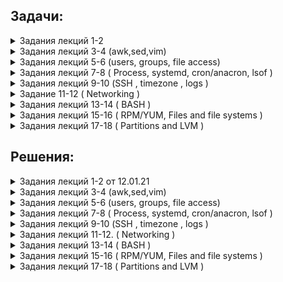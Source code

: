 ## Задачи:

 <details><summary>  Задания лекций 1-2  </summary>
  
  0. установить вторую ВМ с доступом только до первой ВМ.
  Все команды выполняются от имени созданного во время инсталляции пользователя (не root).
  
  1. Внутри директории /usr/share/man (хранилище встроенной документации) находятся каталоги, разбитые по секциям разделов помощи (man1, man2, man3) и по языкам (es, fr, ru).
Используя команду ls, необходимо вывести на экран все файлы, которые расположены в секционных директориях ы и содержат слово "config" в имени. Одним вызовом ls найти все файлы, содержащие слово "system" в каталогах /usr/share/man/man1 и /usr/share/man/man7
  
  2. Самостоятельно изучить команду find, предназначенную для поиска файлов/папок по заданным условиям (man find, find --help).
Найти в директории /usr/share/man все файлы, которые содержат слово "help" в имени, найти там же все файлы, имя которых начинается на "conf".
Какие действия мы можем выполнить с файлами, найденными командой find (не запуская других команд)? Приведите любой пример с комментарием.
  
  3. При помощи команд head и tail, выведите последние 2 строки файла /etc/fstab и первые 7 строк файла /etc/yum.conf
Что произойдёт, если мы запросим больше строк, чем есть в файле? Попробуйте выполнить это на примере, используя команду wc (word cound) для подсчёта количества строк в файле.
  
  4. Создайте в домашней директории файлы file_name1.md, file_name2.md и file_name3.md. Используя {}, переименуйте:
file_name1.md в file_name1.textdoc
file_name2.md в file_name2
file_name3.md в file_name3.md.latest
file_name1.textdoc в file_name1.txt
  
  5. Перейдите в директорию /mnt. Напишите как можно больше различных вариантов команды cd, с помощью которых вы можете вернуться обратно в домашнюю директорию вашего пользователя. Различные относительные пути также считаются разными вариантами.
  
  6. Создайте одной командой в домашней директории 3 папки new, in-process, processed. При этом in-process должна содержать в себе еще 3 папки tread0, tread1, tread2.
Далее создайте 100 файлов формата data[[:digit:]][[:digit:]] в папке new
Скопируйте 34 файла в tread0 и по 33 в tread1 и tread2 соответственно. Выведете содержимое каталога in-process одной командой
После этого переместите все файлы из каталогов tread в processed одной командой. Выведете содержимое каталога in-process и processed опять же одной командой
Сравните количество файлов в каталогах new и processed при помощи изученных ранее команд, если они равны удалите файлы из new
** Сравнение количества и удаление сделано при помощи условия

  7. Получить разворачивание фигурных скобок для выражения. Согласно стандартному поведению bash, стандартного для CentOS 7, скобки в приведённом ниже выражении развёрнуты не будут. Необходимо найти способ получить ожидаемый вывод.
a=1; b=3
echo file{$a..$b}
Необходимо предоставить модицицированную команду, результатом которой является следующий вывод: 
file1 file2 file3


</details>
 <details><summary>  Задания лекций 3-4 (awk,sed,vim) </summary>


 You have log file 'access.log'. It is simple apache log. Format is remote-IP - - [DATE] "method query protocol" status-code send-bytes-from-server "from-where-did-user-came" "user agent" "x-forwarded-for-header"
Sample can be downloaded from 

http://www.almhuette-raith.at/apache-log/access.log    (~650 Mb)



Awk
* What is the most frequent browser (user agent)?
* Show number of requests per month for ip 193.106.31.130 (for example: Sep 2016 - 100500 reqs, Oct 2016 - 0 reqs, Nov 2016 - 2 reqs...)
* Show total amount of data which server has provided for each unique ip (i.e. 100500 bytes for 1.2.3.4; 9001 bytes for 5.4.3.2 and so on)


Sed
* Change all user agents to "lynx"
* Masquerade all ip addresses. For example, 1.2.3.4 becomes "ip1", 3.4.5.6 becomse "ip2" and so on. Rewrite file.
Extra (*)

• Show list of unique ips, who made more then 50 requests to the same url within 10 minutes (for example too many requests to "/")

Learn vim:

   vimtutor / vimtutor ru (in your linux terminal with vim installed)
   
   http://www.vimgenius.com/
   
   https://vimvalley.com/vim-movement-speed-challenge/
   
Vim videos


   https://www.youtube.com/watch?v=aHm36-na4-4
   
   https://www.youtube.com/watch?v=XA2WjJbmmoM
   https://github.com/outragee/epam-learning/blob/main/homework.md
   https://www.youtube.com/watch?v=_NUO4JEtkDw
   
   https://www.youtube.com/watch?v=NzD2UdQl5Gc
   
   https://www.youtube.com/watch?v=5r6yzFEXajQ
   
 
 </details>

 <details><summary> Задания лекций 5-6 (users, groups, file access) </summary>
 
 Task 1: Users and groups

Используйте команды: groupadd, useradd, passwd, chage и другие.
Создайте группу sales с GID 4000 и пользователей bob, alice, eve c основной группой sales. 
Измените пользователям пароли.
Все новые аккаунты должны обязательно менять свои пароли каждый 30 дней.
Новые аккаунты группы sales должны истечь по окончанию 90 дней срока, а bob должен изменять его пароль каждые 15 дней.

Дополнительно:
Заставьте пользователей сменить пароль после первого логина.

Предварительный шаг:
Исследуйте файл /etc/login.defs.
Исследуйте, как работает команда date и как её использовать совместно с chage.



Task 2: Controlling access to files with Linux file system permissions

Используйте команды: su, mkdir, chown, chmod и другие.
Создайте трёх пользователей glen, antony, lesly.
У вас должна быть директория /home/students, где эти три пользователя могут работать совместно с файлами.
Должен быть возможен только пользовательский и групповой доступ, создание и удаление файлов в /home/students. 
Файлы, созданные в этой директории, должны автоматически присваиваться группе студентов students.

Предварительный шаг:
Исследуйте, для чего нужны файлы .bashrc и .profile.



Task3: ACL

Детективное агентство Бейкер Стрит создает коллекцию совместного доступа для хранения файлов дел, в которых члены группы bakerstreet будут иметь права на чтение и запись.
Ведущий детектив, Шерлок Холмс, решил, что члены группы scotlandyard также должны иметь возможность читать и писать в общую директорию. Тем не менее, Холмс считает, что инспектор Джонс является достаточно растерянным, и поэтому он должен иметь доступ только для чтения. 
Миссис Хадсон только начала осваивать Linux и смогла создать общую директорию и скопировать туда несколько файлов. Но сейчас время чаепития, и она попросила вас закончить работу.

Ваша задача - завершить настройку директории общего доступа. 
Директория и всё её содержимое должно принадлежать группе bakerstreet, при этом файлы должны обновляться для чтения и записи для владельца и группы (bakerstreet). У других пользователей не должно быть никаких разрешений. 
Вам также необходимо предоставить доступы на чтение и запись для группы scotlandyard, за исключением Jones, который может только читать документы.
Убедитесь, что ваша настройка применима к существующим и будущим файлам. После установки всех разрешений в директории проверьте от каждого пользователя все его возможные доступы.

Используйте команды: touch, mkdir, chgrp, chmod, getfacl, setfacl и другие. 
Создайте общую директорию /shares/cases.
Создайте группу bakerstreet с пользователями holmes, watson.
Создайте группу scotlandyard с пользователями lestrade, gregson, jones.
Задайте всем пользователям безопасные пароли.

Предварительный шаг:
От суперпользователя создайте папку /share/cases и создайте внутри 2 файла murders.txt и moriarty.txt.
 
 </details>
 
 
 <details><summary>  Задания лекций 7-8 ( Process, systemd, cron/anacron, lsof ) </summary>
 
 Processes

1. Run a sleep command three times at different intervals
2. Send a SIGSTOP signal to all of them in three different ways.
3. Check their statuses with a job command
4. Terminate one of them. (Any)
5. To other send a SIGCONT in two different ways.
6. Kill one by PID and the second one by job ID

systemd
1. Write two daemons: one should be a simple daemon and do sleep 10 after a start and then do echo 1 > /tmp/homework, the second one should be oneshot and do echo 2 > /tmp/homework without any sleep
2. Make the second depended on the first one (should start only after the first)
3. Write a timer for the second one and configure it to run on 01.01.2019 at 00:00
4. Start all daemons and timer, check their statuses, timer list and /tmp/homework
5. Stop all daemons and timer

cron/anacron
1. Create an anacron job which executes a script with echo Hello > /opt/hello and runs every 2 days
2. Create a cron job which executes the same command (will be better to create a script for this) and runs it in 1 minute after system boot.
3. Restart your virtual machine and check previous job proper execution
-----

lsof
1. Run a sleep command, redirect stdout and stderr into two different files (both of them will be empty).
2. Find with the lsof command which files this process uses, also find out where it gets stdout from.
3. List all ESTABLISHED TCP connections ONLY with lsof

 </details>
 
 <details><summary>  Задания лекций 9-10 (SSH , timezone , logs )  </summary>
 
 
 **Task 1:**
 
 
 *As a result of each point, you should provide a corresponding command.localhost - your CentOS VM running in VirtualBoxremotehost - 40.68.74.188 (public IP)webserver - 10.0.0.5 (private IP)1.1. SSH to remotehost using username and password provided to you in Slack. Logout from remotehost.*
 
  1.2. Generate new SSH key-pair on your localhost with name "hw-5" (keys should becreated in ~/.ssh folder).
  
  1.3. Set up key-based authentication, so that you can SSH to  remotehost  withoutpassword.
  
  1.4. SSH to remotehost without password. Log out from remotehost.
  
  1.5. Create SSH config file, so that you can SSH to remotehost simply running`sshremotehost` command. As a result, provide output of command`cat ~/.ssh/config`.
  
  1.6. Using command line utility (curl or telnet) verify that there are some webserverrunning on port 80 of webserver.  Notice that webserver has a private network IP, soyou can access it only from the same network (when you are on remotehost that runsin the same private network). Log out from remotehost.
  
  1.7. Using SSH setup port forwarding, so that you can reach  webserver from yourlocalhost (choose any free local port you like).
  
  1.8 Like in 1.6, but on localhost using command line utility verify that localhost andport you have specified act like webserver, returning same result as in 1.6.
  
  1.9 (*) Open webserver webpage in browser of your Host machine of VirtualBox(Windows, or Mac, or whatever else you use). You may need to setup port forwardingin settings of VirtualBox.
 
 
 
**Task 2:**

*Following tasks should be executed on your localhost as you will need root privileges*

  2.1.Imagine your localhost has been relocated to Havana. Change the time zone onthe localhost to Havana and verify the time zone has been changed properly (may bemultiple commands).
  
  2.2. Find all systemd journal messages on localhost, that were recorded in the last 50minutes and originate from a system service started with user id 81 (single command).
  
  2.3. Configure  rsyslogd  by adding  a  rule  to  the  newly created  configuration   file/etc/rsyslog.d/auth-errors.conf to log all security and authentication messages with thepriority alert and higher to the  /var/log/auth-errors file. Test the newly added logdirective with the logger command (multiple commands).
 
 </details>
 
 
 <details><summary> Задание 11-12 ( Networking )  </summary>
 
**1.** С помощью утилиты nmcli добавте второй ip адрес сетевому интерфейсу enp0s3 (или тому, который является "основным" для вашей машины):
  
   1.1 IP Адрес должен быть назначен из пула немаршрутизируемых в Интернете пулов (aka серых IP)
   
   1.2 Адрес НЕ должен принадлежать пулу адресов, который уже назначен какому-либо из интерфейсов
   
   1.3 В подсети нового адреса должно быть как можно меньше адресов (broadcast и network адрес назначать интерфейсу нельзя)
   
   1.4 перезагрузите машину, убедитесь что оба интерфейса имеет оба адреса (вы должны мочь подключиться по ssh к новому ip адресу)
   

**2.** Новый IP адрес должен "резолвиться" в "private" DNS запись, а hostname вашей машины должен быть таким же, как у ближайшей галактики к нашей Солнечной системе (ну или выберете обычное скучное имя). Продемонстрируйте результаты с помощью  одной из утилит (dig, nslookup, host)


**3.** tcpdump и веселье:

   3.1 Подключаетесь по ssh ко второму интерфейсу машины, логинетесь.
   
   3.2 В одной сессии запускаете tcpdum, в другой сессии пытаетесь получить используя любой http клиент контент страницы по адресу: example.com
   
   3.2* Получите контент страницы с помощтью telnet
   
   3.3 В полученном выводе, найдите содержимое страницы и все HTTP заголовки.
   
   3.4 tcpdump команда должна быть максимально "узконаправленная", то есть, в выводе должно быть минимум трафика, не относящегося к цели задания.
  
**4.** Найдите номер порта, на котором запущен SSH сервер на хосте: 79.134.223.227 + все открытые порты.

***5.***
   Для выполнения этого задания вы должны получить доступ на хост с адресом: 45.88.76.32.
   
   Для этого вам необходимо передать открытую часть ключа преподавателю и после подтверждения подключиться по ssh к хосту.
   
   Цель задания: вам нужно найти сообщение в icmp трафике, который поступает на этот хост 42.88.76.32.   
   
   Предоставте сообщнеие в читаемом варианте и предоставте команду которой вы пользовались чтобы прочесть это сообщение. 
   
   Подсказка: вам доступен tcpdump (/usr/sbin/tcpdump) на хосте.
 
 
 </details>

 <details><summary>  Задания лекций 13-14 ( BASH )  </summary>

## Bash:
0. All scripts should be ran in debug mode.

1. Find a sum of all running process' PIDs.

2. A lucky number is one whose individual digits add up to 7, in successive additions. For example, 62431 is a lucky number (6 + 2 + 4 + 3 + 1 = 16, 1 + 6 = 7). Find all the lucky numbers between 1000 and 10000.

3. Write a script that takes a list of words (or even phrases) as an arguments. Script should ask a user to write something to stdin until user won't provide one of argument phrases.

example:
```
my_script.sh watermelon lemon apple
Enter my favourite word or phrase:
potato
No, it's not what I want!
Enter my favourite word or phrase:
cat
No, it's not what I want!
apple
Yes, this is my favourite word! Thank you, bye!
```

4. As bash doesn't have any syntax standardisation a lot of bash users develop scripts that make further readers very unhappy. Also, these guys often over engineers such scripts. This is an example of this script. Please analyse a script and try to make it as readable and functional as possible from your sense of beauty.
```
export SUM=0; for f in $(find src -name "*.java");
do export SUM=$(($SUM + $(wc -l $f | awk '{ print $1 }'))); done; echo $SUM
```

5. `stat` command shows when a particular file was accessed. Unfortunately, it can't show who it was. 
As a first step, you should study a Shell Variables section of man bash, enable an unlimited history size and time stamping of command execution.
As a second step*, provide a script that will get list of files as arguments, it should find a user who have last accessed each file and print a line in the following fashion `<filename> <user> <time>` and color it red if file was not just accessed but also modified.
__Note:__ this task is not about the development of an audit tool but about some play with bash. %)

\* Second step of a task may be treated as difficult and is optional

## RegExp:

To play:
https://alf.nu/RegexGolf
https://regexcrossword.com 

1. Stacktraces of JVM languages looks the following way:
```
	Caused by: org.apache.thrift.transport.TTransportException
	at org.apache.thrift.transport.TIOStreamTransport.read(TIOStreamTransport.java:132)
	at org.apache.thrift.transport.TTransport.readAll(TTransport.java:86)
	at org.apache.thrift.transport.TSaslTransport.receiveSaslMessage(TSaslTransport.java:178)
	at org.apache.thrift.transport.TSaslTransport.open(TSaslTransport.java:305)
	at org.apache.thrift.transport.TSaslClientTransport.open(TSaslClientTransport.java:37)
	at com.cloudera.hivecommon.api.HiveServer2ClientFactory.createTransport(Unknown Source)
	at com.cloudera.hivecommon.api.HiveServer2ClientFactory.createClient(Unknown Source)
	at com.cloudera.hivecommon.core.HiveJDBCCommonConnection.establishConnection(Unknown Source)
	at com.cloudera.impala.core.ImpalaJDBCConnection.establishConnection(Unknown Source)
	at com.cloudera.jdbc.core.LoginTimeoutConnection.connect(Unknown Source)
	at com.cloudera.jdbc.common.BaseConnectionFactory.doConnect(Unknown Source)
	at com.cloudera.jdbc.common.AbstractDriver.connect(Unknown Source)
	at org.apache.commons.dbcp2.DriverConnectionFactory.createConnection(DriverConnectionFactory.java:55)
	at org.apache.commons.dbcp2.PoolableConnectionFactory.makeObject(PoolableConnectionFactory.java:355)
	at org.apache.commons.dbcp2.BasicDataSource.validateConnectionFactory(BasicDataSource.java:115)
	at org.apache.commons.dbcp2.BasicDataSource.createPoolableConnectionFactory(BasicDataSource.java:665)
	at org.apache.commons.dbcp2.BasicDataSource.createDataSource(BasicDataSource.java:544)
	at org.apache.commons.dbcp2.BasicDataSource.getConnection(BasicDataSource.java:753)
	at org.apache.commons.dbutils.AbstractQueryRunner.prepareConnection(AbstractQueryRunner.java:319)
	at org.apache.commons.dbutils.QueryRunner.query(QueryRunner.java:345)
	at com.blah.nbs.validation.util.client.sql.AbstractSqlClient.lambda$executeQuery$0(AbstractSqlClient.java:55)
	at com.machinezoo.noexception.CheckedExceptionHandler$CheckedFunction.apply(CheckedExceptionHandler.java:723)
	at com.blah.nbs.validation.util.client.sql.AbstractSqlClient.lambda$executeSql$2(AbstractSqlClient.java:71)
	at java.util.concurrent.FutureTask.run(FutureTask.java:266)
	at java.util.concurrent.ThreadPoolExecutor.runWorker(ThreadPoolExecutor.java:1149)
	at java.util.concurrent.ThreadPoolExecutor$Worker.run(ThreadPoolExecutor.java:624)
	at java.lang.Thread.run(Thread.java:748)
```
1. Write a sed one-liner that will show stack traces lines in the following fashion:
```
You have a problem with entity org.apache.hadoop.fs.FileSystem$Cache.getInternal! You can find more info about it in file FileSystem.java at line 2703. This file is written on java.
```
2. Write a RegEx that validates entries under `/etc/passwd`.

3. \* (just if you're very interested :)). Write a RegEx that will validate URI: https://en.wikipedia.org/wiki/Uniform_Resource_Identifier
  </details>
 
 <details><summary>  Задания лекций 15-16 ( RPM/YUM, Files and file systems )  </summary>

task1:
	
	- Подключить репозиторий docker community edition
	- Установить docker-ce версии 19.03.14
	- Убедиться, что установлена нужная версия
	- Обновить docker-ce до последней версии
	- Вывести список последних операций yum
	- Вывести полную информацию об установленном ранее пакете
	- Удалить docker-ce

Task2:

	- Переместить mlocate.db в новое место
	- Создать новый файл file_task16.txt с любым содержанием и добавить информацию о нём в новый mlocate.db
	- Найти файл file_task16.txt через locate и вывести его содержимое на экран (без явного указания полного пути к файлу)
	- Создать хардлинк на file_task16.txt, назвать его file_task16_hard.txt
	- Внести любые изменения в file_task16.txt
	- Удалить file_task16.txt
	- Вывести на экран file_task16_hard.txt, убедиться, что в нём отражены изменения
	* Создать именованный пайп pipe01
	  В первом терминале запустить считывание с pipe01 (любым способом, можно перечислить несколько)
	  Создать софтлинк на пайп, назвать его pipe01-s
	  Во втором терминале отправить в pipe01-s данные (любым способом, можно перечислить несколько)
	  Убедиться, что данные были считаны первым терминалом
	  # mkfifo
	** Сделать то же самое, используя файл Unix socket (подсказка: используйте пакеты netcat и socat)
 </details>

<details><summary>  Задания лекций 17-18 ( Partitions and LVM )  </summary>

	1. Imagine you was asked to add new partition to your host for backup purposes. To simulate appearance of new physical disk in your server, please create new disk in Virtual Box (5 GB) and attach it to your virtual machine.
	Also imagine your system started experiencing RAM leak in one of the applications, thus while developers try to debug and fix it, you need to mitigate OutOfMemory errors; you will do it by adding some swap space.
	/dev/sdc - 5GB disk, that you just attached to the VM (in your case it may appear as /dev/sdb, /dev/sdc or other, it doesn't matter)
	1.1. Create a 2GB   !!! GPT !!!   partition on /dev/sdc of type "Linux filesystem" (means all the following partitions created in the following steps on /dev/sdc will be GPT as well)
	1.2. Create a 512MB partition on /dev/sdc of type "Linux swap"
	1.3. Format the 2GB partition with an XFS file system
	1.4. Initialize 512MB partition as swap space
	1.5. Configure the newly created XFS file system to persistently mount at /backup
	1.6. Configure the newly created swap space to be enabled at boot
	1.7. Reboot your host and verify that /dev/sdc1 is mounted at /backup and that your swap partition  (/dev/sdc2) is enabled

	2. LVM. Imagine you're running out of space on your root device. As we found out during the lesson default CentOS installation should already have LVM, means you can easily extend size of your root device. So what are you waiting for? Just do it!
	2.1. Create 2GB partition on /dev/sdc of type "Linux LVM"
	2.2. Initialize the partition as a physical volume (PV)
	2.3. Extend the volume group (VG) of your root device using your newly created PV
	2.4. Extend your root logical volume (LV) by 1GB, leaving other 1GB unassigned
	2.5. Check current disk space usage of your root device
	2.6. Extend your root device filesystem to be able to use additional free space of root LV
	2.7. Verify that after reboot your root device is still 1GB bigger than at 2.5.
	
</details>

## Решения:
 
 <details><summary> Задания лекций 1-2 от 12.01.21 </summary>

 
 
 <details><summary> # 0.  </summary>
 
 
 
  Для начала создадим 2 виртуальные машины используя vitrualbox gui, в моем случае это Centos1 и Centos2 . 
  Имена пользователей аналогичны.
  
  В настройках виртуальных машин в virtualbox:
  
  У Centos1 установим 2 адаптера сети (bridge и internal network) - эта машина будет иметь доступ куда угодно, зададим второму адаптеру (internal network) имя сети "lan".
 
 Для второй машины будем использовать только 1 адаптер (internal network) ,аналогично 1ой , зададим имя сети "lan".

  После загрузки виртуальных машин зайдем на них , указав логин и пароль от соответствующей машины.
  Убедимся что наши сетевые интерфейсы доступны, выполним команду: 
  
  `ip a` .
  
  Следующий пункт. На каждой машине для интерфейса (internal network) отключим DHCP, настроим статический ip, укажем DNS, маску подсети , шлюз по-умолчанию.
  
  Для этого перейдем в директорию :
  
  `cd /etc/sysconfig/network-scripts`  
  
  С помощью редактора Vi отредактируем файл нужного нам интерфейса (в моем случае это enp0s3 и enp0s8):
  
  centos1:
  
  `sudo vi  ifcfg-enp0s3` .
  
  centos2:
  
  `sudo vi  ifcfg-enp0s8` .
  
  Редактируем строки: 

    BOOTPROTO	с dhcp на none
    DNS1	указажем dns сервер
    IPADDR0	настроим статический ip адрес
    PREFIX0	указажем маску подсети
    GATEWAY0 настроим шлюз по-умолчанию
  
  В итоге получим примерно такой вид файлов.
  
  Centos1:
  
   ![alt][logo]

[logo]:  https://github.com/outragee/epam-learning/blob/main/pics/centos1_networksetup.png "centos1"


  Centos2:
  
   ![centos2][logo2]
   
[logo2]: https://github.com/outragee/epam-learning/blob/main/pics/centos2_networksetups.png "centos2"


  Перезапустим службу сети на каждой из машин выполнив команду:

  `sudo systemctl restart network` .
  
  Теперь проверим что сетевые протоколы изменили свои настройки , а заодно попробуем попинговать одну машину на другую и попробуем кинуть ssh.
  Выполним следующие команды:
  
  `ip a` #проверим статус сетевых интерфейсов. 
  
  `ping 192.168.100.13`#Из centos2  или `ping 192.168.100.14` #из Centos1.
  
  `ssh 192.168.100.13` #для centos2 .14 ,соответственно.
  
  
  Вывод терминалов:
  
  centos2:
  
  ![out2][logo3]

[logo3]: https://github.com/outragee/epam-learning/blob/main/pics/centos2_allnetworks%2Bping.png "centos2"

  centos1:
  
  ![out3][logo4]

[logo4]: https://github.com/outragee/epam-learning/blob/main/pics/centos1_allnetworks%2Bping.png "centos1"

</details>



<details><summary> # 1.  </summary>

Для того ,чтобы найти все файлы содержащие "config" в имени ,в директории /usr/share/man ,включая поддиректории выполним команду ls ,совместно с пайплайном и командой grep. 

`ls /usr/share/man -a -R | grep config`

Где ls  - list директории, -а  - показать все файлы и директории,включаяя скрытые , -R -рекурсивно (все вложения) , | - пайплайн (конвеер ,передаст вывод комманды ls команде grep ) , grep -утилита коммандной строки,с помощью которой мы будем искать необходимые нам данные.

Вывод терминала:

 ![out4][logo5]

[logo5]: https://github.com/outragee/epam-learning/blob/main/pics/1lsconfig.png "ls+grep"  


Теперь мы одним вызовом ls найдем все файлы, содержащие слово "system" в каталогах /usr/share/man/man1 и /usr/share/man/man7
Для этого мы перечислим директории , лист которых будем производить и по аналогии выше - выполним grep слова system.

Вывод терминала:

![out5][logo6]

[logo6]: https://github.com/outragee/epam-learning/blob/main/pics/1systemgrep.png "ls++grep"  


</details>

<details><summary> # 2.  </summary>
 
Найдем в директории /usr/share/man все файлы, которые содержат слово "help" в имени,для этого используем команду:


`find /usr/share/man -iname "*help*"`


Найдем там же все файлы, имя которых начинается на "conf". Выполнив:


`find /usr/share/man -iname "conf*"`


Какие действия мы можем выполнить с файлами, найденными командой find (не запуская других команд)? Приведите любой пример с комментарием.
 
 
 
![out6][logo7]

[logo7]:  https://github.com/outragee/epam-learning/blob/main/pics/find.png "find"
 
Команда find очень обширна, кроме того ,можно использовать ее в связке с командой grep , что расширит и утончит поиск. Также ,для работы с найденными файлами мы можем использовать опцию -exec к примеру найдем как и выше вайлы ,где есть слово help и скопируем эти файлы в /home/centos1/test/ добавив им расширение .done :

`find . /usr/share/man -name '*help*' \-execdir cp {} /home/centos1/test/{}.done \;`

Вывод:

![out7][logo8]

[logo8]:  https://github.com/outragee/epam-learning/blob/main/pics/find-exec.png "find + exec"

По сути ,опция exec предоставляет очень обширные возможности для работы с файлами. Такие как- удаление,перемещение,изменение прав, использование bash - скрипта и другое.

 </details>

 <details><summary>  # 3. </summary>
 
  head и tail представлены 1ой командой,чтобы не делать 2 скрина.

![out8][logo9]

[logo9]: https://github.com/outragee/epam-learning/blob/main/pics/head%26tail.png "head&tail"


Если мы запросим больше строк,чем имеет файл,то head выдаст все те,что имеются и прекратит работу.

![out9][logo10]

[logo10]: https://github.com/outragee/epam-learning/blob/main/pics/wc%2Bheadmore.png "head more than file have"

  </details>
 
  <details><summary>  # 4. </summary>
 
![out10][logo11]

[logo11]: https://github.com/outragee/epam-learning/blob/main/pics/touchfiles.png "touch 1..3"

переименовывать файлы будем командой mv , хотя можно установить и rename :

    :~/test$ mv file_name1.md file_name1.textdoc
    :~/test$ mv file_name2.md file_name2
    :~/test$ mv file_name3.md  file_name3.md.latest
    :~/test$ mv file_name1.textdoc file_name1.txt

  </details>
 
 
  <details><summary>  # 5. </summary>
 
![out11][logo12]

[logo12]: https://github.com/outragee/epam-learning/blob/main/pics/cd.png "cd"

  </details>


  <details><summary>  # 6. </summary>
 
 Создаем директории, заодно перейдем в директорию new:
 
 `mkdir -p /home/outragee/epam-learning/{new,processed} /home/outragee/epam-learning/in-process/{tread0,tread1,tread2} && cd /home/outragee/epam-learning/new/`
 
 
 Создадим 100 файлов в директории, поскольку директория new/ текущая то:
 
 
 `touch /home/outragee/epam-learning/new/data{00..99}`
 
 
 Скопируем файлы в директории tread{0..2}/ :
 
 `cp /home/outragee/epam-learning/new/data{00..33} /home/outragee/epam-learning/in-process/tread0 & cp data{34..67} /home/outragee/epam-learning/in-process/tread1 & cp data{68..99} /home/outragee/epam-learning/in-process/tread2`

 
 Выведем содержимое каталога in-process:
 
 `ls -R /home/outragee/epam-learning/in-process/`
 
 
 Переместим файлы :
 
 
 `mv /home/outragee/epam-learning/in-process/tread{0..2}/* /home/outragee/epam-learning/processed/`
 
 
 Выведем содержимое каталога in-process и processed одной командой:
 
 
 `ls -a -R /home/outragee/epam-learning/in-process/ /home/outragee/epam-learning/processed/`
 
 
 Сравним количество файлов в каталогах new и processed , если они равны удалим файлы из new . Сравнение количества и удаление сделано при помощи условия того, что команда diff -q вернет нам 0 :
 
    if [ "$DIFF -q new/ processed/" != "0" ] ; then rm -r /home/outragee/epam-learning/new/* ; fi



![out13][logo14]

[logo14]: https://github.com/outragee/epam-learning/blob/main/pics/6full.png "full"

</details>

<details><summary>  # 7. </summary>


Для выполнения этого задания будем использовать цикл for в связке с коммандой seq (seq - это генератор чисел) .
Зададим переменные а=1 , b=3 , x=file . используем структуру цикла для каждой итерации генератора seq (который ограничен у нас переменными a=1 и b=3 эхо будет выводить в одной строке значение переменной x(file) и число, генерируемое seq . -n укажет echo вывод в одну строку. :


    a=1; b=3 ; x="file" ; for i in `seq  $a  $b `; do  echo -n  "$x $i "; done
    

![out12][logo13]

[logo13]: https://github.com/outragee/epam-learning/blob/main/pics/generation%20and%20for%20cycle.png "cycle_generation"


 </details>
 </details>









 <details><summary>  Задания лекций 3-4 (awk,sed,vim) </summary>
 
 <details><summary> AWK </summary>
 
 Чтобы узнать какой браузер чаще всего использовался будем считать повторы в столбце `$12` :
  
  
  `awk '{if (count [$ 12] ++ >= max) max = count [$ 12]} END {for (i in count) if (max == count [i]) print i, count [i]}' /home/outragee/epam/epam-learning/access.log `
  
 
 
    outragee@outragee-X220:~$ awk '{if (count [$ 12] ++ >= max) max = count [$ 12]} END {for (i in count) if (max == count [i]) print i, count [i]}' /home/outragee/epam/epam-learning/access.log 
    "Mozilla/4.0 43164

 
 
 Для поиска количества запросов от адреса ,необходимо задать условие с адресом в `$1` ,а так-же искомый месяц в `$4`.
 
 
 `awk  '  { if (($1 == "193.106.31.130") && (  $4 ~ "Dec" ))   print  "Dec count is:"count++ } ' access.log  | tail -1`
 
 
 
    outragee@outragee-X220:~/epam/epam-learning$ awk  '  { if (($1 == "193.106.31.130") && (  $4 ~ "Dec" ))   print  "Dec count is:"count++ } ' access.log  | tail -1
    Dec count is:10290
    awk  '  { if (($1 == "193.106.31.130") && (  $4 ~ "Jan" ))   print  "Jan count is:"count++ } ' access.log  | tail -1
    Jan count is:32378

 
 </details>
 
 <details><summary> SED </summary>
 
 Переименуем все агенты в Lynx. Мы знаем что в столбце 12 у нас находятся данные о пользовательских браузерах. Свяжем выбор по столбцу AWK и Sed:
 
 
    outragee@outragee-X220:~/epam/learning$ awk ' {print $12}' access.log | sed '/^"/c Lynx '   | head

    Lynx 
    Lynx 
    Lynx 
    Lynx 
    Lynx 
    Lynx 
    Lynx 
    Lynx 
    Lynx 
 Если в итоге мы хотим сохранить результат в файл то :
 
 `outragee@outragee-X220:~/epam/learning$ awk ' {print $12}' access.log | sed 's/^"/c Lynx /w output'  access.new`
 
 

 </details>
 </details>
 
 <details><summary>  Задания лекций 5-6 (users, groups, file access) </summary>

 

 <details><summary> TASK 1  </summary>



Заранее отредактируем файл /etc/login.defs .
изменим длительность действия пароля на 30 дней.


     PASS_MAX_DAYS 30


Создадим группу " sales " и присвоим ей GID 4000. 


`sudo groupadd -g 4000 sales`


Теперь создадим пользователей bob,alice,eve и обозначим группу sales как основную для них ,а так-же ограничим время существования аккаунтов до 90 дней.


`sudo useradd -g 4000 -e $(date -d "90 days" "+%Y-%m-%d") bob`

`sudo useradd -g 4000 -e $(date -d "90 days" "+%Y-%m-%d") alice`

`sudo useradd -g 4000 -e $(date -d "90 days" "+%Y-%m-%d") eve`


Зададим пароли пользователям и укажем длительность действия пароля,а так-же заставим их сразу поменять пароль, указав -n=1 .



`sudo passwd -n 1 -w 3 -x 30 bob`


`sudo passwd -n 1 -w 3 -x 30 alice`


`sudo passwd -n 1 -w 3 -x 30 eve`



Изменим срок действия пароля у пользователя bob. 


`sudo chage -M 15 bob`



</details>
 
  
 <details><summary> TASK 2 </summary>


Создадим группу students :


`sudo groupadd -g 1000 students`



Создадим 3х пользователей glen, antony, lesly добавим их в группу students.


`sudo useradd -g 1000 -e $(date -d "90 days" "+%Y-%m-%d") glen`


`sudo useradd -g 1000 -e $(date -d "90 days" "+%Y-%m-%d") antony`


`sudo useradd -g 1000 -e $(date -d "90 days" "+%Y-%m-%d") lesly`



Создадим директорию  /home/students :


`sudo mkdir /home/students `


Зайдем в директорию /home/students:

`cd /home/students`

Присвоим все файлы рекурсивно в директории /home/students группе students:


`sudo chown -R :students *`



Изменим права у директориии разрешим все владельцу и группе:



`sudo chmod -r ug+rwx /home/students`


Изменим права у директории, запретим всем остальным какие либо действия с директорией :


`sudo chmod o-rwx /home/students `



 </details>
 
 <details><summary> TASK 3 </summary>



Создадим общую директорию и файлы в ней.


`sudo mkdir /share/cases`


`touch murders.txt moriarty.txt`


Создадим 2 группы bakerstreet , scotlandyard:


`sudo groupadd -g 2000 bakerstreet`


`sudo groupadd -g 3000 scotlandyard`


Создадим пользователей holmes,watson,lestrade,gregson,jones :
 

`sudo useradd -g 2000 holmes`


`sudo useradd -g 2000 watson`


`sudo useradd -g 3000 lestrade`


`sudo useradd -g 3000 gregson`


`sudo useradd -g 3000 jones`



Создадим пароли пользователям:


`sudo passwd -n 15 -w 3 -x 30 holmes`

`sudo passwd -n 15 -w 3 -x 30 watson`

`sudo passwd -n 15 -w 3 -x 30 lestrade`

`sudo passwd -n 15 -w 3 -x 30 gregson`

`sudo passwd -n 15 -w 3 -x 30 jones`



Изменим владельца у общей директории :


`cd /share/cases && sudo chown -R :bakerstreet *`



Настроим права директории:


`sudo chmod -r ug+rw /share/cases`


`sudo chmod -r o-rwx /share/cases`


`sudo setfacl -m g:scotlandyard:rw /share/cases`



Дадим маску пользователю jones:


`sudo setfacl -m u:jones:r /share/cases`


 </details>
 </details>
 
 <details><summary>  Задания лекций 7-8 ( Process, systemd, cron/anacron, lsof ) </summary>
 
 <details><summary> Process </summary>
 
 
 Запустим команду sleep с 3мя разными интервалами времени 5 секунд,1 минута,15 секунд. пускай выводит список директории с ожиданием :
 
 `ls -a && sleep 5 && ls -a && sleep 15 && ls -a && sleep 1m`
 
 
 
 
 
Три варианта отправки сигнала SIGSTOP:
 
 
 
При помощи сочетаний клавиш ,в текущем выполняемом задании нажать `CTRL+C` , `CTRL+Z`. 

При помощи команды `kill` с указанием PID процесса и номера сигнала (у SIGSTOP это 17,19,23) (для SIGKILL 9) :

`kill -17 2500`  - остановит процесс с PID 2500 
        
при помощи команды killall (аналогична kill ,но указывается имя процесса ,а не PID):

`killall -19 chromium`





Запустим процесс и переместим в бэкграунд :

`sleep 10m && echo done` CTRL+C

`bg`

Запустим процесс top , а затем остановим его :

`top`

`killall -19 top`

Проверим статус выполнив `jobs -l` : 

       outragee@outragee-X220:~$ jobs -l
       [1]+ 93456 Stopped (signal)        top
       [2]- 95868 Running                 sleep 10m &

Выполним команду `fg` (если джоб больше одной ,то можно испльзовать совместно с %# `fg % #job id` , пошлет сигнал SIGCONT:


`FG` это вернет нам остановленный процесс `top` .


Для передачи сигнала SIGCONT выполним:


`kill -SIGCONT 96456`


Убьем один процесс по PID и по Job ID, для этого опять вызовим листинг `job -l` :

          
          outragee@outragee-X220:~$ jobs -l
          [1]+ 93456 Stopped (signal)        top


Чтобы убить по ID выполним команду  `kill -9 93456`  чтобы убить по job ID выполним  `kill -9 %1`


 </details>
 <details><summary> Systemd </summary>
 Для начала напишем 2 скрипта , 1ый будет выдавать текущую дату , писать что демон запушен в это время и затем уходить в sleep , по завершению sleep отправлять 1 в файл(лог) . Второй демон будет совсем простой , он напишет дату, когда он будет выполнен и отправит 2 в файл(лог). Укажем,что демон 2 и таймер запускаются после сервиса daemon1 . Напишем таймер и зададим ему дату срабатывания.
 
*Daemon 1*:
 
        #!/bin/bash

        #print 
        echo "daemon 2 started at:"

        # start time
        date +"%H:%M:%S"

        # sleep for 10sec
        sleep 10

        # do echo like log file
        echo 1 > /tmp/homework


*Daemon 2*:
        

        #!/bin/bash


        #print 
        echo "daemon 2 oneshoted at:"

        # start time
        date +"%H:%M:%S"

        echo 2 > /tmp/homework


*Unit file daemon 1* :
         
       [Unit]
       Description=daemon 1 unit
       After=network.target

       [Service]
       Type=simple
       PIDFile=/home/outragee/epam/epam-learning/daemon1.pid
       WorkingDirectory=/home/outragee/epam/epam-learning

       User=outragee
       Group=outragee

       OOMScoreAdjust=-100

       ExecStart=/usr/sbin/d1.sh   
       ExecStop=/bin/kill -15 $MAINPID 
       TimeoutSec=300

       [Install]
       WantedBy=multi-user.target 


*Unit file daemon 2* :

      
       [Unit]
       Description=daemon 2 unit
       After=daemon1.service
       Require=daemon1.service
       
       [Service]
       Type=oneshot
       ExecStart=/usr/sbin/d2.sh
       RemainAfterExit=yes
       
       User=outragee
       Group=outragee

       [Install]
       WantedBy=multi-user.target
       

*Timer* :
       
       
       [Unit]
       Description= Timer for daemon2
       After=daemon1.service

       [Timer]
       OnCalendar=2019-01-01

       [Install]
       WantedBy=timers.target

 
 Поместим юнит файлы в директорию `/etc/systemd/system` и изменим права у файлов:
 
 
 `sudo chmod 755 daemon1.service daemon2.service daemon2.timer` 
 
 
 Теперь запустим наших демонов и убедимся что все работает как должно:



![out14][logo15]


[logo15]: https://github.com/outragee/epam-learning/blob/main/pics/status.png "daemon status check"



Посмотрим вывод файла `/tmp/homework`:
        
        
        outragee@outragee-X220:/tmp$ cat /tmp/homework 
        1


 </details>
 
 <details><summary> Cron/anacron </summary> 
 
 **1.** Создадим джобу,которая будет выполнять запуск нашего скрипта. В центос есть таблица `/etc/anacrontab` аналогичная таблице crontab. Зайдем  и создадим в ней задание:
 
 `sudo vim \etc\anacrontab`
 
    # /etc/anacrontab: configuration file for anacron

    # See anacron(8) and anacrontab(5) for details.

    SHELL=/bin/sh
    PATH=/sbin:/bin:/usr/sbin:/usr/bin
    MAILTO=root
    # the maximal random delay added to the base delay of the jobs
    RANDOM_DELAY=45
    # the jobs will be started during the following hours only
    START_HOURS_RANGE=3-22

    #period in days   delay in minutes   job-identifier   command
    1       5       cron.daily              nice run-parts /etc/cron.daily
    7       25      cron.weekly             nice run-parts /etc/cron.weekly
    2       1       cron.every2days         nice run-parts /etc/cron.every2days
    @monthly 45     cron.monthly            nice run-parts /etc/cron.monthly
 
 Теперь создадим директорию `/etc/cron.every2days/` и файл `echosender.sh` :
 
 `sudo vim /etc/cron.every2days/echosender.sh`
 
 И отредактируем его:

 
    #!/bin/bash
    echo "Hello" > /opt/hello

 В завершении ,проверим имеются ли ошибки если вывод пуст,то их нет:
 
 `anacron -T`
 
 **2.**
 Для начала создадим резервную копию имеющегося файла crontab , просто скопировав его и добавив .bak. Затем запишем новое задание :
 
 `crontab -e`
 
 `@reboot sleep 60 && /etc/cron.every2days/echosender.sh`

 
 </details>
 

 <details><summary> Lsof </summary> 
 
 **1.**
 
 `sleep 2m  2>stderr.log 1>stdout.log`
 
 **2.**
 
    
    outragee@outragee-X220:~$ lsof /home/outragee/stdout.log 
    COMMAND   PID     USER   FD   TYPE DEVICE SIZE/OFF    NODE NAME
    sleep   11106 outragee    1w   REG    8,2        0 4198453 /home/outragee/stdout.log
    outragee@outragee-X220:~$ lsof /home/outragee/stderr.log 
    COMMAND   PID     USER   FD   TYPE DEVICE SIZE/OFF    NODE NAME
    sleep   11106 outragee    2w   REG    8,2        0 4198449 /home/outragee/stderr.log

 
 
 **3.**
 
 Для выполнения этого заданя , укажем флаги -ipv4 -ipv6 и tcp ip:
 
 `lsof -a -i4 -i6 -itcp`
 
    outragee@outragee-X220:~$ lsof -a -i4 -i6 -itcp
    COMMAND    PID     USER   FD   TYPE DEVICE SIZE/OFF NODE NAME
    ignition- 2974 outragee    6u  IPv4  46010      0t0  TCP localhost:32000->localhost:31000 (ESTABLISHED)
    java      3092 outragee    4u  IPv4  48012      0t0  TCP localhost:32000 (LISTEN)
    java      3092 outragee   93u  IPv6  46007      0t0  TCP localhost:31000->localhost:32000 (ESTABLISHED)
    java      3092 outragee   99u  IPv6  51220      0t0  TCP *:omniorb (LISTEN)
    chrome    8422 outragee   29u  IPv4  71186      0t0  TCP outragee-X220:48522->lb-140-82-112-25-iad.github.com:https (ESTABLISHED)
    chrome    8422 outragee   30u  IPv4  72164      0t0  TCP outragee-X220:49548->220.165.107.34.bc.googleusercontent.com:https (ESTABLISHED)
    chrome    8422 outragee   60u  IPv4  62841      0t0  TCP outragee-X220:41384->lh-in-f188.1e100.net:5228 (ESTABLISHED)
    chrome    8422 outragee   62u  IPv4  72183      0t0  TCP outragee-X220:58694->151.101.84.193:https (ESTABLISHED)
    chrome    8422 outragee   65u  IPv4  71376      0t0  TCP outragee-X220:35202->151.101.65.69:https (ESTABLISHED)
    chrome    8422 outragee   68u  IPv4  72184      0t0  TCP outragee-X220:33874->192.0.73.2:https (ESTABLISHED)
    chrome    8422 outragee   76u  IPv4  70410      0t0  TCP outragee-X220:35212->151.101.65.69:https (ESTABLISHED)
    chrome    8422 outragee   77u  IPv4  70889      0t0  TCP outragee-X220:35700->104.244.42.136:https (ESTABLISHED)

 

 
 </details>
 </details>

 
 
 
 <details><summary> Задания лекций 9-10 (SSH , timezone , logs ) </summary> 
 
 <details><summary>  SSH </summary> 
Зайдем на хост и выйдем:

    outragee@outragee-X220:~$ ssh Ivan_Rigalin@40.68.74.188 
    The authenticity of host '40.68.74.188 (40.68.74.188)' can't be established.
    ECDSA key fingerprint is SHA256:4r72O0/zt+DU9bsD85l3ZeMMYDlDRTv9h4KWBMoekKY.
    Are you sure you want to continue connecting (yes/no/[fingerprint])? yes
    Warning: Permanently added '40.68.74.188' (ECDSA) to the list of known hosts.
    Password: 
    Password: 
    Last failed login: Mon Feb  1 07:26:00 UTC 2021 from 176.59.97.147 on ssh:notty
    There was 1 failed login attempt since the last successful login.
    [Ivan_Rigalin@vm-one ~]$ 
    [Ivan_Rigalin@vm-one home]$ logout
    Connection to 40.68.74.188 closed.



Отредактируем файл конфига:
    
    Host epam
        Hostname 40.68.74.188
        User Ivan_Rigalin
        port 22
        IdentityFile ~/.ssh/hw-5


        
Создадим новую пару ключей, старые предварительно лучше бы копирнуть.

    outragee@outragee-X220:~/.ssh$ ssh-keygen 
    Generating public/private rsa key pair.
    Enter file in which to save the key (/home/outragee/.ssh/id_rsa): hw-5
    Enter passphrase (empty for no passphrase): 
    Enter same passphrase again: 
    Your identification has been saved in hw-5
    Your public key has been saved in hw-5.pub
    The key fingerprint is:
    SHA256:mtHGI7uwYObQz2ghM1BOc7zjFeN1hUD4X7vEtSVa6Do outragee@outragee-X220
    The key's randomart image is:
    +---[RSA 3072]----+
    |   .   oo. o.    |
    |  + o + . o      |
    | + o o = .   .   |
    |. . o oo.   o + .|
    |.  . oo S. + = + |
    |+.. .  B .. * .  |
    |.+=.. +    o .   |
    | =.= o .  E .    |
    | .o + .    .     |
    +----[SHA256]-----+
    outragee@outragee-X220:~/.ssh$ ls
    config  hw-5  hw-5.pub  id_rsa  id_rsa.bak  id_rsa.pub  id_rsa.pub.bak  known_hosts



Зальем ключ на сервер , проверим ,работает ли вход без пароля :

    outragee@outragee-X220:~/.ssh$ ssh-copy-id -i ~/.ssh/hw-5 Ivan_Rigalin@40.68.74.188
    /usr/bin/ssh-copy-id: INFO: Source of key(s) to be installed: "/home/outragee/.ssh/hw-5.pub"
    /usr/bin/ssh-copy-id: INFO: attempting to log in with the new key(s), to filter out any that are already installed
    /usr/bin/ssh-copy-id: INFO: 1 key(s) remain to be installed -- if you are prompted now it is to install the new keys
    Password: 

    Number of key(s) added: 1

    Now try logging into the machine, with:   "ssh 'Ivan_Rigalin@40.68.74.188'"
    and check to make sure that only the key(s) you wanted were added.

    outragee@outragee-X220:~/.ssh$ ssh epam   
    Last login: Mon Feb  1 07:56:13 2021 from 176.59.97.147
    [Ivan_Rigalin@vm-one ~]$ 
    [Ivan_Rigalin@vm-one ~]$ logout
    Connection to 40.68.74.188 closed.



Проверим ,есть ли сервис на 80 порту:
    
    [Ivan_Rigalin@vm-one ~]$ curl -v telnet://10.0.0.5:80
    * About to connect() to 10.0.0.5 port 80 (#0)
    *   Trying 10.0.0.5...
    * Connected to 10.0.0.5 (10.0.0.5) port 80 (#0)
    
    outragee@outragee-X220:~/.ssh$ nmap -Pn 40.68.74.188 -p 80
    Starting Nmap 7.80 ( https://nmap.org ) at 2021-02-01 11:20 MSK
    Nmap scan report for 40.68.74.188
    Host is up.

    PORT   STATE    SERVICE
    80/tcp filtered http

    Nmap done: 1 IP address (1 host up) scanned in 2.27 seconds



 Теперь пробросим порт и проверим доступность из локалки:
 
    outragee@outragee-X220:~/.ssh$ ssh -L 9999:localhost:80 Ivan_Rigalin@40.68.74.188
    Last login: Mon Feb  1 08:38:44 2021 from 176.59.97.147

    outragee@outragee-X220:~/.ssh$ curl -v telnet://localhost:9999
    
    *   Trying 127.0.0.1:9999...
    * TCP_NODELAY set
    * Connected to localhost (127.0.0.1) port 9999 (#0)


 
 Бонус :
 
 Делаем форвард до локальной машины внутри сети :
    
    ssh -L 9999:10.0.0.5:80 epam
    Last login: Mon Feb  1 08:40:14 2021 from 176.59.97.147
    [Ivan_Rigalin@vm-one ~]$ 
    
    

Теперь откроем наш браузер и напишем адрес ` http://localhost:9999/ ` :




![out15][logo16]


[logo16]: https://github.com/outragee/epam-learning/blob/main/pics/ngnx.png "nginx output"


</details>

<details><summary>  TASK 2 </summary> 

Сменим часовой пояс:

    outragee@outragee-X220:~/epam/epam-learning$ timedatectl list-timezones | grep Havana
    America/Havana
    outragee@outragee-X220:~/epam/epam-learning$ cat /etc/timezone 
    Europe/Moscow
    outragee@outragee-X220:~/epam/epam-learning$ timedatectl list-timezones | grep Havana
    America/Havana
    outragee@outragee-X220:~/epam/epam-learning$ sudo timedatectl set-timezone America/Havana 

Теперь поищем измененные журналы на локалхосте за последние 50 минут , от пользователя с id 81:

    outragee@outragee-X220:~/epam/epam-learning$ journalctl _UID=81 -u localhost --since "50 min ago"  --until "now"
    -- Logs begin at Mon 2020-10-26 07:22:23 MSK, end at Mon 2021-02-01 13:23:47 MSK. --
    -- No entries --
    
   


</details>
</details>


</details>

<details><summary> Задания лекций 11-12. ( Networking ) </summary> 
 
 <details><summary> Task#1 (nmcli + dnsmasq)  </summary> 

 
 Посмотрим какие есть интерфейсы выберем нужный нам- основной `enp0s3` :
 
    2: enp0s3: <BROADCAST,MULTICAST,UP,LOWER_UP> mtu 1500 qdisc pfifo_fast state UP group default qlen 1000
    link/ether 08:00:27:23:99:7d brd ff:ff:ff:ff:ff:ff
    inet 192.168.43.104/24 brd 192.168.43.255 scope global noprefixroute dynamic enp0s3

 Через nmcli :
 
    [centos1@centos1 ~]$ nmcli d s
    DEVICE  TYPE      STATE         CONNECTION 
    enp0s3  ethernet  connected     enp0s3     
    enp0s8  ethernet  disconnected  --         
    lo      loopback  unmanaged     --  
 
    [centos1@centos1 ~]$ nmcli c s
    NAME    UUID                                  TYPE      DEVICE 
    enp0s3  f19d5aac-d9aa-4c81-a39e-145fdca9964a  ethernet  enp0s3 
    enp0s8  b0f69025-bb04-47aa-9dd3-024488bec2bf  ethernet  --     

Теперь добавим второй ip для enp0s3:
    
    nmcli c d enp0s3   # отключаем конект
    nmcli c m enp0s3 +ipv4.addresses "10.0.0.1\30"  # добавляем второй адрес с маской 255.255.255.252 в подсети будет 2 адреса 
    nmcli c m enp0s3 +ipv4.routes "10.0.0.1\30 192.168.43.255" # роутим сеть к шлюзу 
    nmcli c m enp0s3 +ipv4.dns "192.168.43.1 8.8.8.8 8.8.4.4" # добавим днс 
    nmcli c u enp0s3 # включим коннект
    
Зададим hostname и отредактируем файл /etc/hosts :

    hostnamectl set-hostname andromeda
    sudo vi /etc/hosts
    
    #добавим адрес
    10.0.0.1    andromeda.laba andromeda
    127.0.0.1       localhost
    
Для выполнения резолва в частный днс установим Dnsmasq:
`sudo yum install dnsmasq`

Теперь настроим dnsmasq и перезапустим сервис:

`sudo vim /etc/dnsmasq.conf`


    server=8.8.8.8
    local=/localnet/
    address=/andromeda.laba/10.0.0.1
     

`sudo systemctl restart dnsmasq`


Для того, чтобы обращения к DNS шли именно на dnsmasq на том же сервере, где он сам работает, необходимо указать первой записью в /etc/resolv.conf следующую строку:

    nameserver 127.0.0.1


Выполним поиск используя nslookup: 

    [centos1@andromeda ~]$ nslookup andromeda.laba
    Server:		127.0.0.1
    Address:	127.0.0.1#53

    Name:	andromeda.laba
    Address: 10.0.0.1

</details>

<details><summary> Task#2 (tcpdump and partyhard) </summary> 
 
 Зайдем на второй адрес по ssh:
 
    outragee@outragee-X220:~$ ssh vm
    centos1@192.168.0.18's password: 
    Last login: Tue Feb  9 09:40:33 2021 from andromeda.laba
    [centos1@andromeda ~]$ ssh centos1@10.0.0.1
    centos1@10.0.0.1's password: 
    Last login: Tue Feb  9 12:46:47 2021 from 192.168.0.16
    [centos1@andromeda ~]$ 

Запустим TCPDUMP:
   
    [centos1@andromeda ~]$ sudo tcpdump  -p -t -i enp0s3 port 80 -vv
    [sudo] password for centos1: 
    tcpdump: listening on enp0s3, link-type EN10MB (Ethernet), capture size 262144 bytes

Выполним запрос :


`curl www.example.com`

Через telnet: 

   
    telnet www.example.com 80
    GET /index.html HTTP/1.1
    Host: www.example.com
    ## в конце 2 раза энтер.
 

И посмотрим снова в 1 терминал:
<details><summary> простыня TCPDUMP  </summary>
   




    IP (tos 0x10, ttl 64, id 32785, offset 0, flags [DF], proto TCP (6), length 60)
    andromeda.33468 > 93.184.216.34.http: Flags [S], cksum 0xf6c3 (incorrect -> 0x0dea), seq 1853599587, win 29200, options [mss 1460,sackOK,TS val 18034546 ecr 0,nop,wscale 7], length 0
    IP (tos 0x0, ttl 55, id 25329, offset 0, flags [none], proto TCP (6), length 60)
    93.184.216.34.http > andromeda.33468: Flags [S.], cksum 0xedb1 (correct), seq 542252167, ack 1853599588, win 65535, options [mss 1452,sackOK,TS val 672935240 ecr 18034546,nop,wscale 9], length 0
    IP (tos 0x10, ttl 64, id 32786, offset 0, flags [DF], proto TCP (6), length 52)
    andromeda.33468 > 93.184.216.34.http: Flags [.], cksum 0xf6bb (incorrect -> 0x1afa), seq 1, ack 1, win 229, options [nop,nop,TS val 18034699 ecr 672935240], length 0
    IP (tos 0x10, ttl 64, id 32787, offset 0, flags [DF], proto TCP (6), length 78)
    andromeda.33468 > 93.184.216.34.http: Flags [P.], cksum 0xf6d5 (incorrect -> 0xd3b3), seq 1:27, ack 1, win 229, options [nop,nop,TS val 18072188 ecr 672935240], length 26: HTTP, length: 26
	GET /index.html HTTP/1.1
    IP (tos 0x0, ttl 55, id 30345, offset 0, flags [none], proto TCP (6), length 52)
    93.184.216.34.http > andromeda.33468: Flags [.], cksum 0xf5ca (correct), seq 1, ack 27, win 128, options [nop,nop,TS val 672972880 ecr 18072188], length 0
    IP (tos 0x10, ttl 64, id 32788, offset 0, flags [DF], proto TCP (6), length 76)
    andromeda.33468 > 93.184.216.34.http: Flags [P.], cksum 0xf6d3 (incorrect -> 0x60d9), seq 27:51, ack 1, win 229, options [nop,nop,TS val 18085924 ecr 672972880], length 24: HTTP
    IP (tos 0x0, ttl 55, id 32383, offset 0, flags [none], proto TCP (6), length 52)
    93.184.216.34.http > andromeda.33468: Flags [.], cksum 0x8a62 (correct), seq 1, ack 51, win 128, options [nop,nop,TS val 672986616 ecr 18085924], length 0
    IP (tos 0x10, ttl 64, id 32789, offset 0, flags [DF], proto TCP (6), length 54)
    andromeda.33468 > 93.184.216.34.http: Flags [P.], cksum 0xf6bd (incorrect -> 0x7770), seq 51:53, ack 1, win 229, options [nop,nop,TS val 18087325 ecr 672986616], length 2: HTTP
    IP (tos 0x0, ttl 55, id 32534, offset 0, flags [none], proto TCP (6), length 52)
    93.184.216.34.http > andromeda.33468: Flags [.], cksum 0x7f6e (correct), seq 1, ack 53, win 128, options [nop,nop,TS val 672988017 ecr 18087325], length 0
    IP (tos 0x0, ttl 55, id 32535, offset 0, flags [none], proto TCP (6), length 1664)
    93.184.216.34.http > andromeda.33468: Flags [P.], cksum 0xfd07 (incorrect -> 0x1b4b), seq 1:1613, ack 53, win 128, options [nop,nop,TS val 672988018 ecr 18087325], length 1612: HTTP, length: 1612
	   HTTP/1.1 200 OK
	   Accept-Ranges: bytes
	   Age: 454786
	   Cache-Control: max-age=604800
	   Content-Type: text/html; charset=UTF-8
	   Date: Tue, 09 Feb 2021 18:24:36 GMT
	   Etag: "3147526947+gzip"
	   Expires: Tue, 16 Feb 2021 18:24:36 GMT
	   Last-Modified: Thu, 17 Oct 2019 07:18:26 GMT
	   Server: ECS (dcb/7F83)
	   Vary: Accept-Encoding
	   X-Cache: HIT
	   Content-Length: 1256
	
	   <!doctype html>
	   <html>
	   <head>
	       <title>Example Domain</title>
	
	       <meta charset="utf-8" />
	       <meta http-equiv="Content-type" content="text/html; charset=utf-8" />
	       <meta name="viewport" content="width=device-width, initial-scale=1" />
	       <style type="text/css">
	       body {
	           background-color: #f0f0f2;
	           margin: 0;
	           padding: 0;
	           font-family: -apple-system, system-ui, BlinkMacSystemFont, "Segoe UI", "Open Sans", "Helvetica Neue", Helvetica, Arial, sans-serif;
	        
	       }
	       div {
	           width: 600px;
	           margin: 5em auto;
	           padding: 2em;
	           background-color: #fdfdff;
	           border-radius: 0.5em;
	           box-shadow: 2px 3px 7px 2px rgba(0,0,0,0.02);
	       }
	       a:link, a:visited {
	           color: #38488f;
	           text-decoration: none;
	       }
	       @media (max-width: 700px) {
	           div {
	               margin: 0 auto;
	               width: auto;
	           }
	       }
	       </style>    
	   </head>
	
	   <body>
	   <div>
	       <h1>Example Domain</h1>
	       <p>This domain is for use in illustrative examples in documents. You may use this
	       domain in literature without prior coordination or asking for permission.</p>
	       <p><a href="https://www.iana.org/domains/example">More information...</a></p>
	   </div>
	   </body>
	   </html>
    IP (tos 0x10, ttl 64, id 32790, offset 0, flags [DF], proto TCP (6), length 52)
    andromeda.33468 > 93.184.216.34.http: Flags [.], cksum 0xf6bb (incorrect -> 0x780b), seq 53, ack 1613, win 254, options [nop,nop,TS val 18087477 ecr 672988018], length 0


</details>
</details>

<details><summary>  nmap (найти все открытые порты на удаленной машине) </summary>

Выполним сканирование всех портов ( некрасиво и медленно ):
	
	outragee@outragee-X220:~$ sudo nmap -Pn -p- 79.134.223.227
	Starting Nmap 7.80 ( https://nmap.org ) at 2021-02-16 15:18 MSK
	Nmap scan report for 79-134-223-227.obit.ru (79.134.223.227)
	Host is up (0.022s latency).
	Not shown: 65534 filtered ports
	PORT      STATE SERVICE
	60022/tcp open  unknown
	
	Nmap done: 1 IP address (1 host up) scanned in 11626.06 seconds

	

</details>


<details><summary>  TCPDUMP + ICMP on remote host 45.88.76.32 </summary>

Зайдем на хост выполнив ssh,
Посмотрим интерфейсы  найдем интересующий нас адрес:

`ip a`
	
	2: eth0: <BROADCAST,MULTICAST,UP,LOWER_UP> mtu 1500 qdisc pfifo_fast state UP group default qlen 1000


	



 От лица суперпользователя выполним tcpdump:
 
Укажем флаги : -A - сообщения в ASCII формате , -tttt human readable , -vv verbosity ,  -S - позволяет не обрабатывать абсолютные порядковые номера в относительные и -nn 	отображать IP адреса и номера портов вместо имени хостов и названия протоколов. Укажем что нас интересует icmp и только поступающий на хост dst host 45.88.76.32.

`sudo /usr/sbin/tcpdump -A -ttttnnvvS -i eth0 icmp and dst host 45.88.76.32`
 
 	2021-02-16 11:40:06.038848 IP (tos 0x0, ttl 34, id 0, offset 0, flags [none], proto ICMP (1), length 84)
    	35.180.189.228 > 45.88.76.32: ICMP echo request, id 5, seq 17194, length 64
	E..T....".=.#...-XL ...:..C*.d7.....................................................
	2021-02-16 11:40:11.163837 IP (tos 0x0, ttl 34, id 0, offset 0, flags [none], proto ICMP (1), length 84)
    	35.180.110.164 > 45.88.76.32: ICMP echo request, id 11, seq 2267, length 64
	E..T...."...#.n.-XL .........d7.....................................................
	2021-02-16 11:40:19.176687 IP (tos 0x0, ttl 34, id 0, offset 0, flags [none], proto ICMP (1), length 84)
    	35.180.169.86 > 45.88.76.32: ICMP echo request, id 17, seq 4533, length 64
	E..T....".R'#..V-XL ..w......d7..I3X................................................
	2021-02-16 11:40:19.848917 IP (tos 0x0, ttl 34, id 0, offset 0, flags [none], proto ICMP (1), length 84)
    	35.180.119.108 > 45.88.76.32: ICMP echo request, id 1, seq 5235, length 64
	E..T...."...#.wl-XL ..-....s.d7..DR.................................................
	2021-02-16 11:40:28.581583 IP (tos 0x0, ttl 34, id 0, offset 0, flags [none], proto ICMP (1), length 84)
    	15.188.77.34 > 45.88.76.32: ICMP echo request, id 30, seq 8848, length 64
	E..T...."..S..M"-XL ...H.."..d7.....................................................
	2021-02-16 11:40:34.239863 IP (tos 0x0, ttl 34, id 0, offset 0, flags [none], proto ICMP (1), length 84)
    	52.47.132.237 > 45.88.76.32: ICMP echo request, id 13, seq 6228, length 64
	E..T....".f.4/..-XL ..q....T.d7.o...................................................

 </details>


</details>
</details>

 <details><summary> Задания лекций 13-14 ( BASH )   </summary>    
 
 ##1.## Find a sum of all running process' PIDs. Объединим через пайп ps aux и awk ,авк укажем столбец с pidами .

	outragee@outragee-X220:~/epam$ ps aux | awk '{s+=$2}END{print s}'
	3943879


 </details>
 

 
 <details><summary> Задания лекций 15-16 ( RPM/YUM, Files and file systems )  </summary>
 
 <details><summary> task1 </summary>
 Установим yum-utils пакет который предоставляет yum-config-manager утилиту и добавим стабильный репозиторий.


`sudo yum install -y yum-utils`
`sudo yum-config-manager \
    --add-repo \
    https://download.docker.com/linux/centos/docker-ce.repo`
  
 
 Выполним установку нужной версии докера : 
 

`sudo yum install docker-ce-19.03.14-3.el7 docker-ce-cli-19.03.14-3.el7 containerd.io`


 Проверим версию:

	[centos1@andromeda ~]$ docker -v
	Docker version 19.03.14, build 5eb3275d40
	
	
Обновим все пакеты (хотя можно обновить только докер ) и проверим версию докера снова:
 	
	[centos1@andromeda ~]$ docker -v
	Docker version 20.10.3, build 48d30b5

Посмотрим последние операции в yum:

	[centos1@andromeda ~]$ sudo yum history 
	[sudo] password for centos1: 
	Loaded plugins: fastestmirror
	ID     | Login user               | Date and time    | Action(s)      | Altered
	-------------------------------------------------------------------------------
    	14 | centos1 <centos1>        | 2021-02-16 09:46 | I, U           |   81   
    	13 | centos1 <centos1>        | 2021-02-16 09:43 | Install        |    3   
    	12 | centos1 <centos1>        | 2021-02-16 09:41 | Erase          |    3   
    	11 | centos1 <centos1>        | 2021-02-16 09:40 | Install        |    3   
    	10 | centos1 <centos1>        | 2021-02-16 09:39 | Erase          |    4   
     	9 | centos1 <centos1>        | 2021-02-16 09:28 | Install        |   15   
     	8 | centos1 <centos1>        | 2021-02-16 09:27 | Install        |    4   
     	7 | centos1 <centos1>        | 2021-02-09 10:01 | Install        |    1   
     	6 | centos1 <centos1>        | 2021-02-09 09:47 | Install        |    2   
     	5 | centos1 <centos1>        | 2021-02-09 09:00 | Install        |   31   
     	4 | centos1 <centos1>        | 2021-02-09 08:22 | Install        |    2   
     	3 | centos1 <centos1>        | 2021-02-05 06:52 | Install        |    6   
     	2 | centos1 <centos1>        | 2021-02-05 04:13 | Install        |    1   
     	1 | System <unset>           | 2021-02-05 03:24 | Install        |  301   
	history list
	[centos1@andromeda ~]$ 


Удалим docker:


`sudo yum remove docker-ce docker-ce-cli containerd.io`

	Removed:
  	containerd.io.x86_64 0:1.4.3-3.1.el7  docker-ce.x86_64 3:20.10.3-3.el7  docker-ce-cli.x86_64 1:20.10.3-3.el7 

	Dependency Removed:
  	docker-ce-rootless-extras.x86_64 0:20.10.3-3.el7     


`sudo rm -rf /var/lib/docker`


Посмотрим сведения о пакете docker:

	[centos1@andromeda ~]$ yum info docker
	Loaded plugins: fastestmirror
	Loading mirror speeds from cached hostfile
 	* base: mirror.logol.ru
 	* extras: centos-mirror.rbc.ru
 	* updates: centos-mirror.rbc.ru
	Available Packages
	Name        : docker
	Arch        : x86_64
	Epoch       : 2
	Version     : 1.13.1
	Release     : 203.git0be3e21.el7.centos
	Size        : 18 M
	Repo        : extras/7/x86_64
	Summary     : Automates deployment of containerized applications
	URL         : https://github.com/docker/docker
	License     : ASL 2.0
	Description : Docker is an open-source engine that automates the deployment of any
        	    : application as a lightweight, portable, self-sufficient container that will
            	: run virtually anywhere.
           	 : 
            	: Docker containers can encapsulate any payload, and will run consistently on
            	: and between virtually any server. The same container that a developer builds
            	: and tests on a laptop will run at scale, in production*, on VMs, bare-metal
           	 : servers, OpenStack clusters, public instances, or combinations of the above.


 </details>
 
 <details><summary> task2 </summary>
 
 Поскольку Locate db у меня вообще не была установлена , то :
 
 
 `sudo yum install mlocate -y`
 
 
 Теперь создадим файл c содержанием:
 
 
 `vim /home/centos1/file_task16.txt`
 
 	test example locate
 
 
 Обновим данные базы данных:
 
 
 `sudo updatedb`
 
 
 Узнаем где у нас находится наш созданный файл используя locate:
 
 	
	[centos1@andromeda ~]$ locate file_task16.txt 
	/home/centos1/file_task16.txt

Создадим хардлинк:

	[centos1@andromeda ~]$ ln /home/centos1/file_task16.txt /home/centos1/file_task16_hard.txt
	[centos1@andromeda ~]$ ls
	file_task16_hard.txt  file_task16.txt  

Внесем изменения в файл:

	[centos1@andromeda ~]$ cat file_task16.txt 
	This is test example locate
	
Удалим file_task16.txt:

	[centos1@andromeda ~]$ rm file_task16.txt 
	[centos1@andromeda ~]$ ls
	file_task16_hard.txt 

Проверим что данные сохраненные в удаленном файле ранее, остались в _hard.txt :

	[centos1@andromeda ~]$ cat file_task16_hard.txt 
	This is test example locate

 </details>
 
 </details>
 
 <details><summary> Задания лекций 17-18 ( Partitions and LVM )  </summary>
 
 <details><summary> task1  </summary>
 Добавим еще 1 диск нашей виртуальной машине и проверим что мы его добавили корректно:
	
	
	[centos1@andromeda ~]$ lsblk 
	NAME            MAJ:MIN RM  SIZE RO TYPE MOUNTPOINT
	sda               8:0    0    6G  0 disk 
	├─sda1            8:1    0    1G  0 part /boot
	└─sda2            8:2    0    5G  0 part 
  	  ├─centos-root 253:0    0  4,4G  0 lvm  /
  	  └─centos-swap 253:1    0  616M  0 lvm  [SWAP]
	sdb               8:16   0    5G  0 disk 
	sr0              11:0    1 1024M  0 rom  
Наглядно видим sdb - это и есть наш новый диск.


Перейдем к созданию портишнов:

	[centos1@andromeda ~]$ sudo fdisk /dev/sdb 
	Welcome to fdisk (util-linux 2.23.2).

	Command (m for help): g   
	Building a new GPT disklabel (GUID: 89D4FAF6-2D87-4BE9-A006-A41CD7974C1C)


	Command (m for help): n
	Partition number (1-128, default 1): 1
	First sector (2048-10485726, default 2048): 
	Last sector, +sectors or +size{K,M,G,T,P} (2048-10485726, default 10485726): +2G
	Created partition 1


	Command (m for help): p

	Disk /dev/sdb: 5368 MB, 5368709120 bytes, 10485760 sectors
	Units = sectors of 1 * 512 = 512 bytes
	Sector size (logical/physical): 512 bytes / 512 bytes
	I/O size (minimum/optimal): 512 bytes / 512 bytes
	Disk label type: gpt
	Disk identifier: 71EB548A-2922-4AB9-B337-9BF6BDA79184


	#         Start          End    Size  Type            Name
 	1         2048      4196351      2G  Linux filesyste

	Command (m for help): n 
	Partition number (2-128, default 2): 2
	First sector (4196352-10485726, default 4196352): 
	Last sector, +sectors or +size{K,M,G,T,P} (4196352-10485726, default 10485726): +512M
	Created partition 2
	
	Command (m for help): t
	Partition number (1,2, default 2): 2
	Partition type (type L to list all types): 19
	
	Changed type of partition 'Linux filesystem' to 'Linux swap'

	Command (m for help): p

	Disk /dev/sdb: 5368 MB, 5368709120 bytes, 10485760 sectors
	Units = sectors of 1 * 512 = 512 bytes
	Sector size (logical/physical): 512 bytes / 512 bytes
	I/O size (minimum/optimal): 512 bytes / 512 bytes
	Disk label type: gpt
	Disk identifier: 71EB548A-2922-4AB9-B337-9BF6BDA79184


	#         Start          End    Size  Type            Name
	1         2048      4196351      2G  Linux filesyste 
 	2      4196352      5244927    512M  Linux swap      

Отключим swap:

	[centos1@andromeda ~]$ sudo swapoff -a

Теперь подключим наш новый swap:
	
	[centos1@andromeda ~]$ sudo mkswap /dev/sdb2
	Setting up swapspace version 1, size = 524284 KiB
	no label, UUID=09e9e5b1-c668-43e3-aaae-f7fab6996e6c

Отформатируем наш 2хгиговый портишн в xfs:

	[centos1@andromeda ~]$ sudo mkfs.xfs /dev/sdb1 
	meta-data=/dev/sdb1              isize=512    agcount=4, agsize=131072 blks
      	   	 =                       sectsz=512   attr=2, projid32bit=1
        	 =                       crc=1        finobt=0, sparse=0
	data     =                       bsize=4096   blocks=524288, imaxpct=25
         	 =                       sunit=0      swidth=0 blks
	naming   =version 2              bsize=4096   ascii-ci=0 ftype=1
	log      =internal log           bsize=4096   blocks=2560, version=2
         =                       sectsz=512   sunit=0 blks, lazy-count=1
	realtime =none                   extsz=4096   blocks=0, rtextents=0


Создадим директорию /backup , затем примонтируем туда наш партишн:


	[centos1@andromeda ~]$ sudo mkdir /backup 
	[centos1@andromeda ~]$ sudo mount /dev/sdb1 /backup/
	[centos1@andromeda ~]$ df -H
	Filesystem               Size  Used Avail Use% Mounted on
	devtmpfs                 508M     0  508M   0% /dev
	tmpfs                    520M     0  520M   0% /dev/shm
	tmpfs                    520M  7,1M  513M   2% /run
	tmpfs                    520M     0  520M   0% /sys/fs/cgroup
	/dev/mapper/centos-root  4,8G  1,7G  3,1G  36% /
	/dev/sda1                1,1G  176M  888M  17% /boot
	tmpfs                    104M     0  104M   0% /run/user/1000
	/dev/sdb1                2,2G   34M  2,2G   2% /backup

В финале запишем изменения для /etc/fstab :

	[centos1@andromeda ~]$ cat /etc/fstab 
	#
	# /etc/fstab
	# Created by anaconda on Fri Feb  5 03:24:11 2021
	#
	# Accessible filesystems, by reference, are maintained under '/dev/disk'
	# See man pages fstab(5), findfs(8), mount(8) and/or blkid(8) for more info
	#
	/dev/mapper/centos-root /                       xfs     defaults        0 0
	UUID=7c34ecb6-ff4e-4b51-b699-c5b0303aaffd /boot                   xfs     defaults        0 0
	/dev/mapper/centos-swap swap                    swap    defaults        0 0
	/dev/sdb1	/backup		xfs	defaults	1 2
	/dev/sdb2	swap	swap	defaults	0 0
	
Ребут и проверка точки монтирования:

	[centos1@andromeda ~]$ sudo reboot
	[sudo] password for centos1: 
	Connection to 192.168.0.19 closed by remote host.
	Connection to 192.168.0.19 closed.
	outragee@outragee-X220:~$ ssh vm
	centos1@192.168.0.19's password: 
	Last login: Tue Feb 16 11:04:20 2021 from 192.168.0.17
	[centos1@andromeda ~]$ df -H
	Filesystem               Size  Used Avail Use% Mounted on
	devtmpfs                 508M     0  508M   0% /dev
	tmpfs                    520M     0  520M   0% /dev/shm
	tmpfs                    520M  7,1M  513M   2% /run
	tmpfs                    520M     0  520M   0% /sys/fs/cgroup
	/dev/mapper/centos-root  4,8G  1,7G  3,1G  36% /
	/dev/sda1                1,1G  176M  888M  17% /boot
	/dev/sdb1                2,2G   34M  2,2G   2% /backup
	tmpfs                    104M     0  104M   0% /run/user/1000



	
 </details>
 
 
 <details><summary> task2 (LVM)  </summary>
 Как и в 1 таске, создадим партишн в формате "Linux LVM". Убедимся что все сделано верно:
	
	#         Start          End    Size  Type            Name
 	1         2048      4196351      2G  Linux filesyste 
 	2      4196352      5244927    512M  Linux swap      
	3      5244928      9439231      2G  Linux LVM      <-----Это и есть ранее созданный портишн 


Теперь заинициализируем наш физический том. 

	 [centos1@andromeda ~]$ sudo pvcreate /dev/sdb3
   	 Physical volume "/dev/sdb3" successfully created.

	 [centos1@andromeda ~]$ sudo pvs
  	 PV         VG     Fmt  Attr PSize  PFree
  	 /dev/sda2  centos lvm2 a--  <5,00g    0 
  	 /dev/sdb3         lvm2 ---   2,00g 2,00g

Расширим пространство уже имеющейся группы Vg:

	[centos1@andromeda ~]$ sudo vgs
  	VG     #PV #LV #SN Attr   VSize  VFree
  	centos   1   2   0 wz--n- <5,00g    0 
	[centos1@andromeda ~]$ sudo lvs
 	 LV   VG     Attr       LSize   Pool Origin Data%  Meta%  Move Log Cpy%Sync Convert
 	 root centos -wi-ao----   4,39g                                                    
 	 swap centos -wi-ao---- 616,00m   
	
	[centos1@andromeda ~]$ sudo vgextend centos /dev/sdb3 
  	Volume group "centos" successfully extended

	[centos1@andromeda ~]$ sudo vgs
 	 VG     #PV #LV #SN Attr   VSize VFree 
  	centos   2   2   0 wz--n- 6,99g <2,00g
	
Расширим корневое пространство (однако у меня места впритык,поэтому) :
	
	[centos1@andromeda ~]$ sudo lvextend -l +510 /dev/centos/root 
  	Size of logical volume centos/root changed from 4,39 GiB (1125 extents) to <6,39 GiB (1635 extents).
 	 Logical volume centos/root successfully resized.
	[centos1@andromeda ~]$ sudo vgs
 	 VG     #PV #LV #SN Attr   VSize VFree
 	 centos   2   2   0 wz--n- 6,99g 4,00m

Ребут и проверка:

	[centos1@andromeda ~]$ sudo reboot
	Connection to 192.168.0.15 closed by remote host.
	Connection to 192.168.0.15 closed.
	outragee@outragee-X220:~$ ssh centos1@192.168.0.15
	Last login: Sun Feb 28 04:45:40 2021 from 192.168.0.13
	[centos1@andromeda ~]$ sudo vgs
	[sudo] password for centos1: 
  	VG     #PV #LV #SN Attr   VSize VFree
  	centos   2   2   0 wz--n- 6,99g 4,00m

	
 </details>
 
 </details>
 </details>
 </details>
